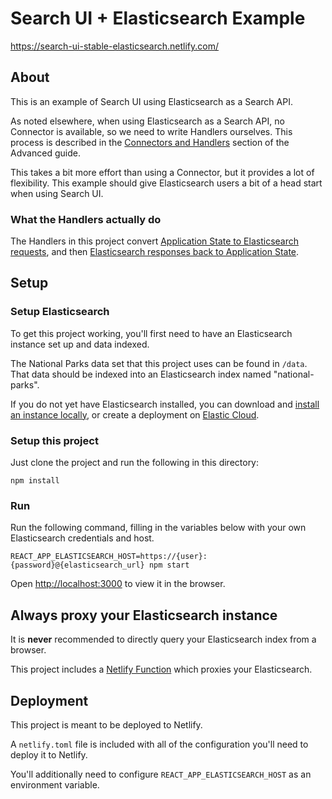 # Search UI + Elasticsearch Example

https://search-ui-stable-elasticsearch.netlify.com/

## About

This is an example of Search UI using Elasticsearch as a Search API.

As noted elsewhere, when using Elasticsearch as a Search API, no Connector is available, so we need to write Handlers ourselves.
This process is described in the [Connectors and Handlers](../../ADVANCED.md#connectors-and-handlers) section of the Advanced
guide.

This takes a bit more effort than using a Connector, but it provides a lot of flexibility. This example
should give Elasticsearch users a bit of a head start when using Search UI.

### What the Handlers actually do

The Handlers in this project convert [Application State to Elasticsearch requests](src/buildRequest.js), and then [Elasticsearch responses back to Application State](src/buildState.js).

## Setup

### Setup Elasticsearch

To get this project working, you'll first need to have an Elasticsearch instance set up and data indexed.

The National Parks data set that this project uses can be found in `/data`. That data should be indexed into an Elasticsearch index named "national-parks".

If you do not yet have Elasticsearch installed, you can download and [install an instance locally](https://www.elastic.co/products/elasticsearch), or
create a deployment on [Elastic Cloud](https://www.elastic.co/cloud/).

### Setup this project

Just clone the project and run the following in this directory:

```
npm install
```

### Run

Run the following command, filling in the variables below with your own Elasticsearch credentials and host.

```
REACT_APP_ELASTICSEARCH_HOST=https://{user}:{password}@{elasticsearch_url} npm start
```

Open [http://localhost:3000](http://localhost:3000) to view it in the browser.

## Always proxy your Elasticsearch instance

It is **never** recommended to directly query your Elasticsearch index from a browser.

This project includes a [Netlify Function](https://www.netlify.com/docs/functions/) which proxies your Elasticsearch.

## Deployment

This project is meant to be deployed to Netlify.

A `netlify.toml` file is included with all of the configuration you'll need to deploy it to Netlify.

You'll additionally need to configure `REACT_APP_ELASTICSEARCH_HOST` as an environment variable.
